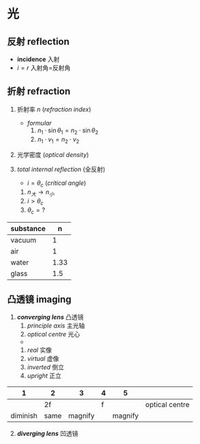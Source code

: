 # 光

## 反射 reflection

- **incidence** 入射
- $i=r$ 入射角$=$反射角
## 折射 refraction

1. 折射率 $n$ $(refraction\ index)$
	- $formular$
		1. $n_1\cdot\sin{\theta_1}=n_2\cdot\sin{\theta_2}$
		2. $n_1\cdot v_1 = n_2\cdot v_2$
2. 光学密度 $(optical\ density)$
3. $total\ internal\ reflection$ (全反射)
	- $i=\theta_c$ $(critical\ angle)$

	1. $n_{大}\to n_{小}$
	2. $i>\theta_c$
	3. $\theta_c = ?$

| substance | n    |
| --------- | ---- |
| vacuum    | 1    |
| air       | 1    |
| water     | 1.33 |
| glass     | 1.5  |
## 凸透镜 imaging

1. ***converging lens*** 凸透镜
	1. $principle\ axis$ 主光轴
	2. $optical\ centre$ 光心
	- 
	1. $real$ 实像
	2. $virtual$ 虚像
	3. $inverted$ 倒立
	4. $upright$ 正立
	

| 1        | 2    | 3       | 4   | 5       |                |
| -------- | ---- | ------- | --- | ------- | -------------- |
|          | 2f   |         | f   |         | optical centre |
| diminish | same | magnify |     | magnify |                |

	
2. ***diverging lens*** 凹透镜
